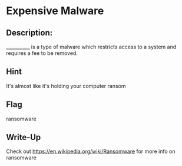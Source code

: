 # Expensive Malware

## Description:

__________ is a type of malware which restricts access to a system and requires a fee to be removed.

## Hint

It's almost like it's holding your computer ransom

## Flag

ransomware

## Write-Up

Check out https://en.wikipedia.org/wiki/Ransomware for more info on ransomware